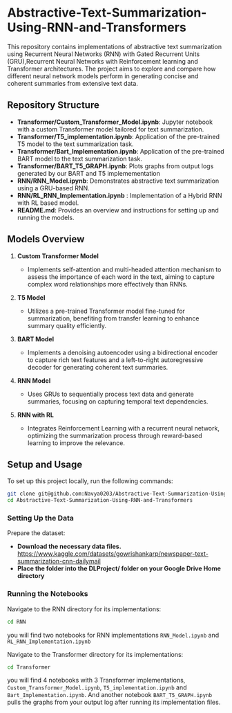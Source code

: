 # Abstractive-Text-Summarization-Using-RNN-and-Transformers


This repository contains implementations of abstractive text summarization using Recurrent Neural Networks (RNN) with Gated Recurrent Units (GRU),Recurrent Neural Networks with Reinforcement learning and Transformer architectures. The project aims to explore and compare how different neural network models perform in generating concise and coherent summaries from extensive text data.

## Repository Structure

- **Transformer/Custom_Transformer_Model.ipynb**: Jupyter notebook with a custom Transformer model tailored for text summarization.
- **Transformer/T5_implementation.ipynb**: Application of the pre-trained T5 model to the text summarization task.
- **Transformer/Bart_Implementation.ipynb**: Application of the pre-trained BART model to the text summarization task.
- **Transformer/BART_T5_GRAPH.ipynb**: Plots graphs from output logs generated by our BART and T5 implemementation
- **RNN/RNN_Model.ipynb**: Demonstrates abstractive text summarization using a GRU-based RNN.
- **RNN/RL_RNN_Implementation.ipynb** : Implementation of a Hybrid RNN with RL based model.
- **README.md**: Provides an overview and instructions for setting up and running the models.

## Models Overview

1. **Custom Transformer Model**
   - Implements self-attention and multi-headed attention mechanism to assess the importance of each word in the text, aiming to capture complex word relationships more effectively than RNNs.

3. **T5 Model**
   - Utilizes a pre-trained Transformer model fine-tuned for summarization, benefiting from transfer learning to enhance summary quality efficiently.
     
4. **BART Model**
   - Implements a denoising autoencoder using a bidirectional encoder to capture rich text features and a left-to-right autoregressive decoder for generating coherent text summaries.
  
5. **RNN Model**
   - Uses GRUs to sequentially process text data and generate summaries, focusing on capturing temporal text dependencies.
     
6. **RNN with RL**
   - Integrates Reinforcement Learning with a recurrent neural network, optimizing the summarization process through reward-based learning to improve the relevance.

## Setup and Usage
To set up this project locally, run the following commands:

```bash
git clone git@github.com:Navya0203/Abstractive-Text-Summarization-Using-RNN-and-Transformers.git
cd Abstractive-Text-Summarization-Using-RNN-and-Transformers
```

### Setting Up the Data

Prepare the dataset:
- **Download the necessary data files.**
   https://www.kaggle.com/datasets/gowrishankarp/newspaper-text-summarization-cnn-dailymail
- **Place the folder into the DLProject/ folder on your Google Drive Home directory**

### Running the Notebooks
Navigate to the RNN directory for its implementations:
```bash
cd RNN
```
you will find two notebooks for RNN implementations `RNN_Model.ipynb` and `RL_RNN_Implementation.ipynb`

Navigate to the Transformer directory for its implementations:
```bash
cd Transformer
```
you will find 4 notebooks with 3 Transformer implementations, `Custom_Transformer_Model.ipynb`, `T5_implementation.ipynb` and `Bart_Implementation.ipynb`. And another notebook `BART_T5_GRAPH.ipynb` pulls the graphs from your output log after running its implementation files.

